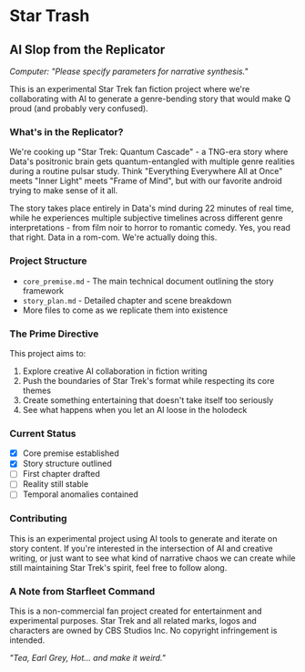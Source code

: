 # Star Trash
## AI Slop from the Replicator

*Computer: "Please specify parameters for narrative synthesis."*

This is an experimental Star Trek fan fiction project where we're collaborating with AI to generate a genre-bending story that would make Q proud (and probably very confused). 

### What's in the Replicator?

We're cooking up "Star Trek: Quantum Cascade" - a TNG-era story where Data's positronic brain gets quantum-entangled with multiple genre realities during a routine pulsar study. Think "Everything Everywhere All at Once" meets "Inner Light" meets "Frame of Mind", but with our favorite android trying to make sense of it all.

The story takes place entirely in Data's mind during 22 minutes of real time, while he experiences multiple subjective timelines across different genre interpretations - from film noir to horror to romantic comedy. Yes, you read that right. Data in a rom-com. We're actually doing this.

### Project Structure

- `core_premise.md` - The main technical document outlining the story framework
- `story_plan.md` - Detailed chapter and scene breakdown
- More files to come as we replicate them into existence

### The Prime Directive

This project aims to:
1. Explore creative AI collaboration in fiction writing
2. Push the boundaries of Star Trek's format while respecting its core themes
3. Create something entertaining that doesn't take itself too seriously
4. See what happens when you let an AI loose in the holodeck

### Current Status

- [x] Core premise established
- [x] Story structure outlined
- [ ] First chapter drafted
- [ ] Reality still stable
- [ ] Temporal anomalies contained

### Contributing

This is an experimental project using AI tools to generate and iterate on story content. If you're interested in the intersection of AI and creative writing, or just want to see what kind of narrative chaos we can create while still maintaining Star Trek's spirit, feel free to follow along.

### A Note from Starfleet Command

This is a non-commercial fan project created for entertainment and experimental purposes. Star Trek and all related marks, logos and characters are owned by CBS Studios Inc. No copyright infringement is intended.

*"Tea, Earl Grey, Hot... and make it weird."* 